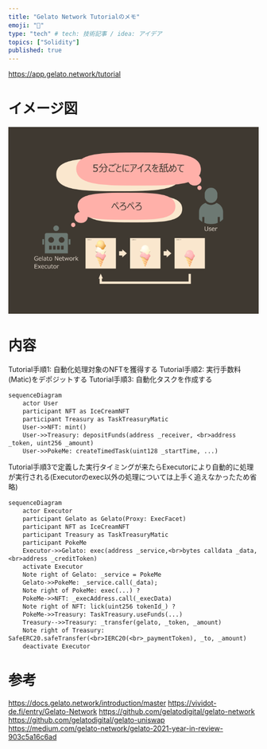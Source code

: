```yaml
---
title: "Gelato Network Tutorialのメモ"
emoji: "🍨"
type: "tech" # tech: 技術記事 / idea: アイデア
topics: ["Solidity"]
published: true
---
```


https://app.gelato.network/tutorial

# イメージ図
![](/images/024e88063c99d4/1.png)

# 内容
Tutorial手順1: 自動化処理対象のNFTを獲得する 
Tutorial手順2: 実行手数料(Matic)をデポジットする 
Tutorial手順3: 自動化タスクを作成する 

```mermaid
sequenceDiagram
    actor User
    participant NFT as IceCreamNFT
    participant Treasury as TaskTreasuryMatic
    User->>NFT: mint()
    User->>Treasury: depositFunds(address _receiver, <br>address _token, uint256 _amount)
    User->>PokeMe: createTimedTask(uint128 _startTime, ...)
```

Tutorial手順3で定義した実行タイミングが来たらExecutorにより自動的に処理が実行される(Executorのexec以外の処理については上手く追えなかったため省略)

```mermaid
sequenceDiagram
    actor Executor
    participant Gelato as Gelato(Proxy: ExecFacet)
    participant NFT as IceCreamNFT
    participant Treasury as TaskTreasuryMatic
    participant PokeMe
    Executor->>Gelato: exec(address _service,<br>bytes calldata _data,<br>address _creditToken) 
    activate Executor
    Note right of Gelato: _service = PokeMe
    Gelato->>PokeMe: _service.call(_data);
    Note right of PokeMe: exec(...) ?
    PokeMe->>NFT: _execAddress.call(_execData)
    Note right of NFT: lick(uint256 tokenId_) ?
    PokeMe->>Treasury: TaskTreasury.useFunds(...)
    Treasury-->>Treasury: _transfer(gelato, _token, _amount)
    Note right of Treasury: SafeERC20.safeTransfer(<br>IERC20(<br>_paymentToken), _to, _amount)
    deactivate Executor
```

# 参考
https://docs.gelato.network/introduction/master
https://vividot-de.fi/entry/Gelato-Network
https://github.com/gelatodigital/gelato-network
https://github.com/gelatodigital/gelato-uniswap
https://medium.com/gelato-network/gelato-2021-year-in-review-903c5a16c6ad
